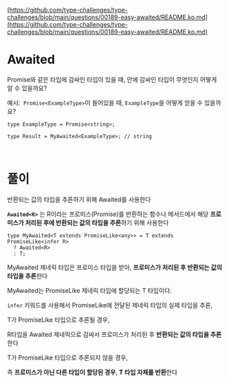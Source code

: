 [https://github.com/type-challenges/type-challenges/blob/main/questions/00189-easy-awaited/README.ko.md](https://github.com/type-challenges/type-challenges/blob/main/questions/00189-easy-awaited/README.ko.md)

# Awaited

Promise와 같은 타입에 감싸인 타입이 있을 때, 안에 감싸인 타입이 무엇인지 어떻게 알 수 있을까요?

예시:  `Promise<ExampleType>`이 들어있을 때, `ExampleType`을 어떻게 얻을 수 있을까요?

```tsx
type ExampleType = Promise<string>;

type Result = MyAwaited<ExampleType>; // string
```

<br>

# 풀이

반환되는 값의 타입을 추론하기 위해 Awaited<R>를 사용한다

**`Awaited<R>`** 는 R이라는 프로미스(Promise)를 반환하는 함수나 메서드에서 해당 **프로미스가 처리된 후에 반환되는 값의 타입을 추론**하기 위해 사용한다

```tsx
type MyAwaited<T extends PromiseLike<any>> = T extends PromiseLike<infer R>
  ? Awaited<R>
  : T;
```

MyAwaited 제네릭 타입은 프로미스 타입을 받아, **프로미스가 처리된 후 반환되는 값의 타입을 추론**한다

MyAwaited는 PromiseLike 제네릭 타입에 할당되는 T 타입이다.

`infer` 키워드를 사용해서 PromiseLike에 전달된 제네릭 타입의 실제 타입을 추론,

T가 PromiseLike<infer R> 타입으로 추론될 경우,

R타입을 Awaited 제네릭으로 감싸서 프로미스가 처리된 후 **반환되는 값의 타입을 추론**한다

T가 PromiseLike<infer R> 타입으로 추론되지 않을 경우,

즉 **프로미스가 아닌 다른 타입이 할당된 경우**, **T 타입 자체를 반환**한다
